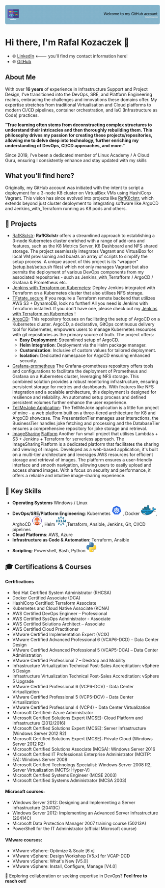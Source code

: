 ![Header](./github-header-image2.png)

# Hi there, I'm Rafal Kozaczek 👋

- 🌐 [LinkedIn](https://www.linkedin.com/in/rafalkozaczek/) <--- you'll find my contact information here!
- 🌐 [GitHub](https://github.com/kozraf)

## About Me

With over **16 years** of experience in Infrastructure Support and Project Design, I've transitioned into the DevOps, SRE, and Platform Engineering realms, 
embracing the challenges and innovations these domains offer. 
My expertise stretches from traditional Virtualisation and Cloud platforms to modern CI/CD pipelines, 
container orchestration, and IaC (Infrastructure as Code) practices.

"**True learning often stems from deconstructing complex structures to understand their intricacies and then thoroughly rebuilding them. 
This philosophy drives my passion for creating these projects/repositories, allowing me to delve deep into technology, further enriching my understanding of DevOps, CI/CD approaches, and more.**"


Since 2019, I've been a dedicated member of Linux Academy / A Cloud Guru, ensuring I consistently enhance and stay updated with my skills

## What you'll find here?

Originally, my GitHub account was initiated with the intent to script a deployment for a 3-node K8 cluster on VirtualBox VMs using HashiCorp Vagrant. 
This vision has since evolved into projects like [RafK8clstr](https://github.com/kozraf/RafK8clstr), 
which extends beyond just cluster deployment to integrating software like ArgoCD and Jenkins_with_Terraform running as K8 pods and others. 

## 🔭 Projects

- [RafK8clstr](#): **RafK8clstr** offers a streamlined approach to establishing a 3-node Kubernetes cluster enriched with a range of add-ons
and features, such as the K8 Metrics Server, K8 Dashboard and NFS shared storage. 
The project seamlessly integrates Vagrant and VirtualBox for local VM provisioning and boasts an array of scripts to simplify the setup process.
A unique aspect of this project is its "wrapper" (setup.bat/setup.sh files) which not only manages Vagrant but also permits the deployment of various 
DevOps components from my associated repositories - such as Jenkins_with_Terrafform / ArgoCD / Grafana & Prometheus etc.
- [Jenkins with Terraform on Kubernetes](https://github.com/kozraf/Jenkins_with_TF): Deploy Jenkins integrated with Terraform on a Kubernetes cluster that also utilises NFS storage.
- [TFstate_secure](https://github.com/kozraf/TFstate_secure) If you require a Terraform remote backend that utilizes AWS S3 + DynamoDB, look no further! All you need is Jenkins with Terraform installed. If you don't have one, please check out my [Jenkins with Terraform on Kubernetes](https://github.com/kozraf/Jenkins_with_TF) !
- [ArgoCD](https://github.com/kozraf/ArgoCD): This repository focuses on facilitating the setup of ArgoCD on a Kubernetes cluster. ArgoCD, a declarative, GitOps continuous delivery tool for Kubernetes, empowers users to manage Kubernetes resources with git repositories as the primary source of truth. The project offers:
  - **Easy Deployment**: Streamlined setup of ArgoCD.
  - **Helm Integration**: Deployment via the Helm package manager.
  - **Customization**: Inclusive of custom values for tailored deployment.
  - **Isolation**: Dedicated namespace for ArgoCD ensuring enhanced security.
- [Grafana-prometheus](https://github.com/kozraf/Grafana-prometheus) The Grafana-prometheus repository offers tools and configurations to facilitate the deployment of Prometheus and Grafana on a Kubernetes cluster, 
leveraging NFS storage. This combined solution provides a robust monitoring infrastructure, 
ensuring persistent storage for metrics and dashboards. With features like NFS integration and a scalable architecture, 
this deployment is designed for resilience and reliability. 
An automated setup process and defined persistent volumes further enhance the user experience.
- [TellMeJoke Application](https://github.com/kozraf/TellMeJoke): The TellMeJoke application is a little fun project of mine - a web platform built on a three-tiered architecture for K8 and ArgoCD showcase. 
The PresentationTier manages user interactions, the BusinessTier handles joke fetching and processing
and the DatabaseTier ensures a comprehensive repository for joke storage and retrieval. 
- [ImageSharingPlatform](https://github.com/kozraf/ImageSharingPlatform) Another fun small project that utilises Lambdas + S3 + Jenkins + Terraform for serverless approach. The ImageSharingPlatform is a dedicated platform that facilitates the sharing and viewing of images. 
Developed as a web-based application, it's built on a multi-tier architecture and leverages AWS resources for efficient storage and retrieval 
of images. The platform ensures a user-friendly interface and smooth navigation, allowing users to easily upload and access shared images. 
With a focus on security and performance, it offers a reliable and intuitive image-sharing experience.


## 🔧 Key Skills

- **Operating Systems** Windows / Linux
- **DevOps/SRE/Platform Engineering**: Kubernetes <a href="https://kubernetes.io/" title="kubernetes"><img src="k8.png" /></a> , Docker <a href="https://www.docker.com/" title="Docker"><img src="docker.png" /></a>, ArghoCD <a href="https://argo-cd.readthedocs.io/" title="argo-cd"><img src="argocd.png" /></a>, Helm <a href="https://helm.sh/" title="helm"><img src="helm.png" /></a>,Terraform, Ansible, Jenkins, Git, CI/CD pipelines
- **Cloud Platforms**: AWS, Azure
- **Infrastructure as Code & Automation**: Terraform, Ansible 
- **Scripting**: Powershell, Bash, Python <a href="https://www.python.org/" title="python"><img src="python.png" /></a>

## 🎓 Certifications & Courses

#### Certifications
- Red Hat Certified System Administrator (RHCSA)
- Docker Certified Associate (DCA)
- HashiCorp Certified: Terraform Associate
- Kubernetes and Cloud Native Associate (KCNA)
- AWS Certified DevOps Engineer – Professional
- AWS Certified SysOps Administrator - Associate
- AWS Certified Solutions Architect – Associate
- AWS Certified Cloud Practitioner
- VMware Certified Implementation Expert (VCIX)
- VMware Certified Advanced Professional 6 (VCAP6-DCD) – Data Center Design
- VMware Certified Advanced Professional 5 (VCAP5-DCA) – Data Center Administration
- VMware Certified Professional 7 – Desktop and Mobility
- Infrastructure Virtualization Technical Post-Sales Accreditation: vSphere 5 Design
- Infrastructure Virtualization Technical Post-Sales Accreditation: vSphere 5 Upgrade
- VMware Certified Professional 6 (VCP6-DCV) - Data Center Virtualization
- VMware Certified Professional 5 (VCP5-DCV) - Data Center Virtualization
- VMware Certified Professional 4 (VCP4) - Data Center Virtualization
- Microsoft Certified: Azure Administrator
- Microsoft Certified Solutions Expert (MCSE): Cloud Platform and Infrastructure (2012/2016)
- Microsoft Certified Solutions Expert (MCSE): Server Infrastructure (Windows Server 2012 R2)
- Microsoft Certified Solutions Expert (MCSE): Private Cloud (Windows Server 2012 R2)
- Microsoft Certified Solutions Associate (MCSA): Windows Server 2016
- Microsoft Certified IT Professional: Enterprise Administrator (MCITP: EA): Windows Server 2008
- Microsoft Certified Technology Specialist: Windows Server 2008 R2, Server Virtualization (MCTS: Hyper-V)
- Microsoft Certified Systems Engineer (MCSE 2003)
- Microsoft Certified Systems Administrator (MCSA 2003)
#### Microsoft courses:
- Windows Server 2012: Designing and Implementing a Server Infrastructure (20413C)
- Windows Server 2012: Implementing an Advanced Server Infrastructure (20414C)
- Microsoft Data Protection Manager 2007 training course (50213A)
- PowerShell for the IT Administrator (official Microsoft course)
####  VMware courses:
- VMware vSphere: Optimize & Scale [6.x]
- VMware vSphere: Design Workshop [V5.x] for VCAP-DCD
- VMware vSphere: What's New [V5.0]
- VMware vSphere: Install, Configure, Manage [V4.0]     

💼 Exploring collaboration or seeking expertise in DevOps? **Feel free to reach out!**

<!--
**kozraf/kozraf** is a ✨ _special_ ✨ repository because its `README.md` (this file) appears on your GitHub profile.

Here are some ideas to get you started:

- 🔭 I’m currently working on ...
- 🌱 I’m currently learning ...
- 👯 I’m looking to collaborate on ...
- 🤔 I’m looking for help with ...
- 💬 Ask me about ...
- 📫 How to reach me: ...
- 😄 Pronouns: ...
- ⚡ Fun fact: ...
-->
